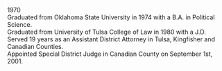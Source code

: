 ﻿---
fname: 'Gary'
lname: 'McCurdy'
id: 816
published: false
layout: judge-bio
---
1970  
Graduated from Oklahoma State University in 1974 with a B.A. in Political Science.  
Graduated from University of Tulsa College of Law in 1980 with a J.D.  
Served 19 years as an Assistant District Attorney in Tulsa, Kingfisher and Canadian Counties.  
Appointed Special District Judge in Canadian County on September 1st, 2001.

